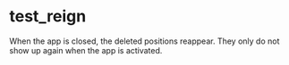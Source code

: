 # test_reign


When the app is closed, the deleted positions reappear. They only do not show up again when the app is activated.

